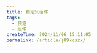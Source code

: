 ```yaml
---
title: 自定义组件
tags:
  - 预览
  - 组件
createTime: 2024/11/06 15:11:05
permalink: /article/j89xqszx/
---
```


<CustomComponent />
